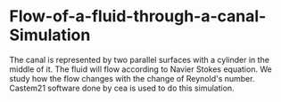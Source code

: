 # Flow-of-a-fluid-through-a-canal-Simulation
The canal is represented by two parallel surfaces with a cylinder in the middle of it. 
The fluid will flow according to Navier Stokes equation. We study how the flow changes with the change of Reynold's number.
Castem21 software done by cea is used to do this simulation.
